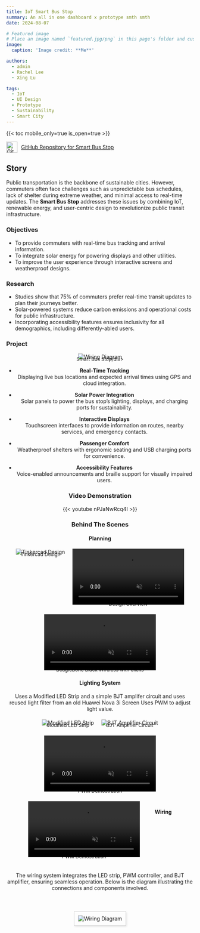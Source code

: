 ```yaml
---
title: IoT Smart Bus Stop
summary: An all in one dashboard x prototype smth smth
date: 2024-08-07

# Featured image
# Place an image named `featured.jpg/png` in this page's folder and customize its options here.
image:
  caption: 'Image credit: **Me**'

authors:
  - admin
  - Rachel Lee
  - Xing Lu

tags:
  - IoT 
  - UI Design
  - Prototype
  - Sustainability
  - Smart City
---
```



{{< toc mobile_only=true is_open=true >}}

<a href="https://github.com/Cayden2606/Smart-Bus-Stop" style="display: flex; align-items: center;" target="_blank">
  <img src="https://github.githubassets.com/images/modules/logos_page/GitHub-Mark.png" alt="GitHub Logo" style="width: 30px; margin-right: 10px;">
  GitHub Repository for Smart Bus Stop
</a>

## Story

Public transportation is the backbone of sustainable cities. However, commuters often face challenges such as unpredictable bus schedules, lack of shelter during extreme weather, and minimal access to real-time updates. The **Smart Bus Stop** addresses these issues by combining IoT, renewable energy, and user-centric design to revolutionize public transit infrastructure.

### Objectives

- To provide commuters with real-time bus tracking and arrival information.
- To integrate solar energy for powering displays and other utilities.
- To improve the user experience through interactive screens and weatherproof designs.

### Research

- Studies show that 75% of commuters prefer real-time transit updates to plan their journeys better.
- Solar-powered systems reduce carbon emissions and operational costs for public infrastructure.
- Incorporating accessibility features ensures inclusivity for all demographics, including differently-abled users.

### Project

<div style="text-align: center;">
  <img src="Media/busprototype.jpeg" alt="Wiring Diagram" style="max-width: 100%; height: auto;">
  <div style="font-size: small; margin-top: -10px;">Smart Bus Stop/div>
</div>
<div style="text-align: center;"></div>

- **Real-Time Tracking**  
  Displaying live bus locations and expected arrival times using GPS and cloud integration.
  
- **Solar Power Integration**  
  Solar panels to power the bus stop’s lighting, displays, and charging ports for sustainability.
  
- **Interactive Displays**  
  Touchscreen interfaces to provide information on routes, nearby services, and emergency contacts.
  
- **Passenger Comfort**  
  Weatherproof shelters with ergonomic seating and USB charging ports for convenience.
  
- **Accessibility Features**  
  Voice-enabled announcements and braille support for visually impaired users.

### Video Demonstration  
{{< youtube nPJaNwRcq4I >}}

### Behind The Scenes
#### Planning
<div style="display: flex; flex-wrap: wrap; justify-content: center; gap: 20px;">
  <div style="text-align: center;">
    <img src="Media/tinkercad.png" alt="Tinkercad Design" style="max-width: 100%; height: auto;">
    <div style="font-size: small; margin-top: -10px;">Tinkercad Design</div>
  </div>
  <div style="text-align: center;">
    <video autoplay loop muted style="max-width: 100%; height: auto;">
      <source src="Media/busmodel.mp4" type="video/mp4">
      Your browser does not support the video tag.
    </video>
    <div style="font-size: small; margin-top: -10px;">Design Overview</div>
  </div>
  <div style="text-align: center;">
    <video autoplay loop muted style="max-width: 100%; height: auto;">
      <source src="Media/BBBWs.mp4" type="video/mp4">
      Your browser does not support the video tag.
    </video>
    <div style="font-size: small; margin-top: -10px;">BeagleBone Black Wireless with clicks</div>
  </div>
</div>
<div style="text-align: center;"></div>

#### Lighting System

Uses a Modified LED Strip and a simple BJT amplifer circuit and uses reused light filter from an old Huawei Nova 3i Screen
Uses PWM to adjust light value.

<div style="display: flex; flex-wrap: wrap; justify-content: center; gap: 20px; margin-top: 20px;">
  <div style="text-align: center;">
    <img src="Media/Lighting.jpeg" alt="Modified LED Strip" style="max-width: 100%; height: auto;">
    <div style="font-size: small; margin-top: -10px;">Modified LED Strip</div>
  </div>
  <div style="text-align: center;">
    <img src="Media/Circuit.jpg" alt="BJT Amplifier Circuit" style="max-width: 100%; height: auto;">
    <div style="font-size: small; margin-top: -10px;">BJT Amplifier Circuit</div>
  </div>
  <div style="text-align: center;">
    <video autoplay loop muted style="max-width: 100%; height: auto;">
      <source src="Media/PWM.mp4" type="video/mp4">
      Your browser does not support the video tag.
    </video>
    <div style="font-size: small; margin-top: -10px;">PWM Demostration</div>
  </div>
    <div style="text-align: center;">
    <video autoplay loop muted style="max-width: 100%; height: auto;">
      <source src="Media/PWM2.mp4" type="video/mp4">
      Your browser does not support the video tag.
    </video>
    <div style="font-size: small; margin-top: -10px;">PWM Demostration</div>
  </div>
<div style="text-align: center;"></div>

#### Wiring  

The wiring system integrates the LED strip, PWM controller, and BJT amplifier, ensuring seamless operation. Below is the diagram illustrating the connections and components involved.  
<div style="text-align: center; margin-top: 20px;">
  <img src="Media/wiring.jpg" alt="Wiring Diagram" style="max-width: 100%; height: auto; border: 1px solid #ccc; padding: 10px; box-shadow: 2px 2px 5px rgba(0, 0, 0, 0.1);">
</div>



